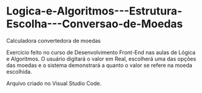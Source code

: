 # Logica-e-Algoritmos---Estrutura-Escolha---Conversao-de-Moedas
Calculadora convertedora de moedas 

Exercício feito no curso de Desenvolvimento Front-End nas aulas de Lógica e Algoritmos. O usuário digitará o valor em Real, escolherá uma das opções das moedas e o sistema demonstrará a quanto o valor se refere na moeda escolhida. 

Arquivo criado no Visual Studio Code. 
